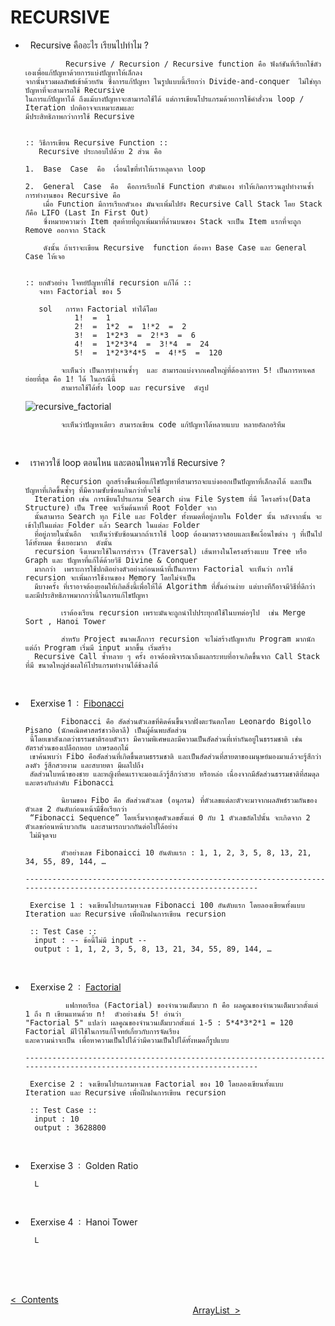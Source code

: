  # RECURSIVE

 - &nbsp; Recursive คืออะไร เรียนไปทำไม ?

                Recursive / Recursion / Recursive function คือ ฟังก์ชันที่เรียกใช้ตัวเองเพื่อแก้ปัญหาด้วยการแบ่งปัญหาให้เล็กลง
       จากนั้นรวมผลลัพธ์เข้าด้วยกัน ซึ่งการแก้ปัญหา ในรูปแบบนี้เรียกว่า Divide-and-conquer  ไม่ใช่ทุกปัญหาที่จะสามารถใช้ Recursive
       ในการแก้ปัญหาได้ ถึงแม้บางปัญหาจะสามารถใช้ได้ แต่การเขียนโปรแกรมด้วยการใช้คำสั่งวน loop / Iteration ปกติอาจจะเหมาะสมและ
       มีประสิทธิภาพกว่าการใช้ Recursive
   

       :: วิธีการเขียน Recursive Function ::
          Recursive ประกอบไปด้วย 2 ส่วน คือ
   
       1.  Base  Case  คือ  เงื่อนไขที่ทำให้เราหลุดจาก loop
   
       2.  General  Case  คือ  คือการเรียกใช้ Function ตัวมันเอง ทำให้เกิดการวนลูปทำงานซ้ำ การทำงานของ Recursive คือ
           เมื่อ Function มีการเรียกตัวเอง มันจะเพิ่มไปยัง Recursive Call Stack โดย Stack ก็คือ LIFO (Last In First Out)
           ซึ่งหมายความว่า Item สุดท้ายที่ถูกเพิ่มมาที่ด้านบนของ Stack จะเป็น Item แรกที่จะถูก Remove ออกจาก Stack

           ดังนั้น ถ้าเราจะเขียน Recursive  function ต้องหา Base Case และ General Case ให้เจอ


       :: ยกตัวอย่าง โจทย์ปัญหาที่ใช้ recursion แก้ได้ ::
          จงหา Factorial ของ 5
   
          sol   การหา Factorial ทำได้โดย
                  1!  =  1  
                  2!  =  1*2  =  1!*2  =  2
                  3!  =  1*2*3  =  2!*3  =  6
                  4!  =  1*2*3*4  =  3!*4  =  24
                  5!  =  1*2*3*4*5  =  4!*5  =  120
   
               จะเห็นว่า เป็นการทำงานซ้ำๆ  และ สามารถแบ่งจากเคสใหญ่ที่ต้องการหา 5! เป็นการหาเคสย่อยที่สุด คือ 1! ได้ ในกรณีนี้
               สามารถใช้ได้ทั้ง loop และ recursive  ดังรูป

   ![recursive_factorial](https://github.com/Arisa-Kaewsuan/Datastructure_Java/assets/87797742/a44cae04-5197-4bcf-a454-53352382fffa)

               จะเห็นว่าปัญหาเดียว สามารถเขียน code แก้ปัญหาได้หลายแบบ หลายอัลกอริทึม
   <br/>
   
 - &nbsp; เราควรใช้ loop ตอนไหน และตอนไหนควรใช้ Recursive ?

               Recursion ถูกสร้างขึ้นเพื่อแก้ไขปัญหาที่สามารถจะแบ่งออกเป็นปัญหาที่เล็กลงได้ และเป็นปัญหาที่เกิดขึ้นซ้ำๆ ที่มีความซับซ้อนเกินกว่าที่จะใช้
         Iteration เช่น การเขียนโปรแกรม Search ผ่าน File System ที่มี โครงสร้าง(Data Structure) เป็น Tree จะเริ่มต้นหาที่ Root Folder จาก
         นั้นสามารถ Search ทุก File และ Folder ทั้งหมดที่อยู่ภายใน Folder นั้น หลังจากนั้น จะเข้าไปในแต่ละ Folder แล้ว Search ในแต่ละ Folder
         ที่อยู่ภายในนั้นอีก  จะเห็นว่าซับซ้อนมากถ้าเราใช้ loop ต้องมาตรวจสอบและเช็คเงื่อนไขต่าง ๆ ที่เป็นไปได้ทั้งหมด ซึ่งเยอะมาก  ดังนั้น
         recursion จึงเหมาะใช้ในการสำรวจ (Traversal) เส้นทางในโครงสร้างแบบ Tree หรือ Graph และ ปัญหาที่แก้ได้ด้วยวิธี Divine & Conquer
         มากกว่า  เพราะการใช้ปกติอย่างตัวอย่างก่อนหน้าที่เป็นการหา Factorial จะเห็นว่า การใช้ recursion จะเพิ่มการใช้งานของ Memory โดยไม่จำเป็น
         มีบางครั้ง ที่เราอาจต้องยอมให้เกิดสิ่งนี้เพื่อให้ได้ Algorithm ที่สั้นอ่านง่าย แต่บางทีก็อาจมีวิธีที่ดีกว่าและมีประสิทธิภาพมากกว่านี้ในการแก้ไขปัญหา

               เราต้องเรียน recursion เพราะมันจะถูกนำไปประยุกต์ใช้ในบทต่อๆไป  เช่น Merge Sort , Hanoi Tower

               สำหรับ Project ขนาดเล็กการ recursion จะไม่สร้างปัญหากับ Program มากนัก แต่ถ้า Program เริ่มมี input มากขึ้น เริ่มสร้าง
         Recursive Call ซ้ำหลาย ๆ ครั้ง อาจต้องพิจารณาถึงผลกระทบที่อาจเกิดขึ้นจาก Call Stack ที่มี ขนาดใหญ่ส่งผลให้โปรแกรมทำงานได้ช้าลงได้
   <br/>
   
 - &nbsp; Exerxise 1 &nbsp;:&nbsp; [Fibonacci](https://github.com/Arisa-Kaewsuan/Datastructure_Java/tree/main/Fibonacci/src)

               Fibonacci คือ สัดส่วนตัวเลขที่คิดค้นขึ้นจากฝั่งตะวันตกโดย Leonardo Bigollo Pisano (นักคณิตศาสตร์ชาวอิตาลี) เป็นผู้ค้นพบสัดส่วน
        นี้โดยเขาสังเกตว่าธรรมชาติรอบตัวเรา มีความพิเศษและมีความเป็นสัดส่วนที่เท่ากันอยู่ในธรรมชาติ เช่น อัตราส่วนของเปลือกหอย เกษรดอกไม้
        เขาค้นพบว่า Fibo คือสัดส่วนที่เกิดขึ้นตามธรรมชาติ และเป็นสัดส่วนที่สายตาของมนุษย์มองมาแล้วจะรู้สึกว่าลงตัว รู้สึกสวยงาม และสบายตา มีผลไปถึง
        สัดส่วนใบหน้าของชาย และหญิงที่คนเราจะมองแล้วรู้สึกว่าสวย หรือหล่อ เนื่องจากมีสัดส่วนธรรมชาติที่สมดุล และตรงกับลำดับ Fibonacci

               นิยามของ Fibo คือ สัดส่วนตัวเลข (อนุกรม) ที่ตัวเลขแต่ละตัวจะมาจากผลลัพธ์รวมกันของตัวเลข 2 อันดับก่อนหน้ามีชื่อเรียกว่า
        “Fibonacci Sequence” โดยเริ่มจากชุดตัวเลขตั้งแต่ 0 กับ 1 ตัวเลขถัดไปนั้น จะเกิดจาก 2 ตัวเลขก่อนหน้าบวกกัน และสามารถบวกกันต่อไปได้อย่าง
        ไม่มีจุดจบ

               ตัวอย่างเลข Fibonaicci 10 อันดับแรก : 1, 1, 2, 3, 5, 8, 13, 21, 34, 55, 89, 144, …
   
       -----------------------------------------------------------------------------------------------------------------------
   
        Exercise 1 : จงเขียนโปรแกรมหาเลข Fibonacci 100 อันดับแรก โดยลองเขียนทั้งแบบ Iteration และ Recursive เพื่อฝึกฝนการเขียน recursion

        :: Test Case ::
         input : -- ข้อนี้ไม่มี input --
         output : 1, 1, 2, 3, 5, 8, 13, 21, 34, 55, 89, 144, …
   <br/>
   
 - &nbsp; Exerxise 2 &nbsp;:&nbsp; [Factorial](https://github.com/Arisa-Kaewsuan/Datastructure_Java/tree/my-new-branch/src)

                แฟกทอเรียล (Factorial) ของจำนวนเต็มบวก n คือ ผลคูณของจำนวนเต็มบวกตั้งแต่ 1 ถึง n เขียนแทนด้วย n!  ตัวอย่างเช่น 5! อ่านว่า
       "Factorial 5" แปลว่า ผลคูณของจำนวนเต็มบวกตั้งแต่ 1-5 : 5*4*3*2*1 = 120  Factorial มีไว้ใช้ในการแก้โจทย์เกี่ยวกับการจัดเรียง
       และความน่าจะเป็น เพื่อหาความเป็นไปได้ว่ามีความเป็นไปได้ทั้งหมดกี่รูปแบบ  
      
       -----------------------------------------------------------------------------------------------------------------------
   
        Exercise 2 : จงเขียนโปรแกรมหาเลข Factorial ของ 10 โดยลองเขียนทั้งแบบ Iteration และ Recursive เพื่อฝึกฝนการเขียน recursion

        :: Test Case ::
         input : 10
         output : 3628800
   <br/>
   
 - &nbsp; Exerxise 3 &nbsp;:&nbsp; Golden Ratio

         L
   <br/>
   
 - &nbsp; Exerxise 4 &nbsp;:&nbsp; Hanoi Tower
   
         L
   
   <br/><br/><br/>

[<  &nbsp;Contents](https://github.com/Arisa-Kaewsuan/Datastructure_Java/blob/main/README.md)  &nbsp; &nbsp; &nbsp; &nbsp; &nbsp; &nbsp; &nbsp; &nbsp; &nbsp; &nbsp; &nbsp; &nbsp; &nbsp; &nbsp; &nbsp; &nbsp; &nbsp; &nbsp; &nbsp; &nbsp; &nbsp; &nbsp; &nbsp; &nbsp; &nbsp; &nbsp; &nbsp; &nbsp; &nbsp; &nbsp; &nbsp; &nbsp; &nbsp; &nbsp; &nbsp; &nbsp; &nbsp; &nbsp; &nbsp; &nbsp; &nbsp; &nbsp; &nbsp; &nbsp; &nbsp; &nbsp; &nbsp; &nbsp; &nbsp; &nbsp; &nbsp; &nbsp; &nbsp; &nbsp; &nbsp; &nbsp; &nbsp; &nbsp; &nbsp; &nbsp; &nbsp; &nbsp; &nbsp; &nbsp; &nbsp; &nbsp; &nbsp; &nbsp; &nbsp; &nbsp; &nbsp; &nbsp; &nbsp; &nbsp; &nbsp; &nbsp; &nbsp; &nbsp; &nbsp; &nbsp; &nbsp; &nbsp; &nbsp; &nbsp; &nbsp; &nbsp; &nbsp; &nbsp; &nbsp; &nbsp; &nbsp; [ArrayList&nbsp;  >](https://github.com/Arisa-Kaewsuan/Datastructure_Java/blob/main/Recursive.md)
